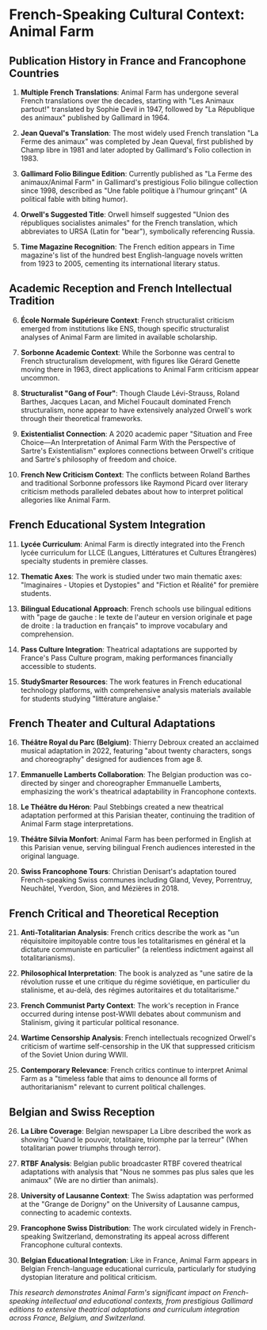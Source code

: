 # French-Speaking Cultural Context: Animal Farm

## Publication History in France and Francophone Countries

1. **Multiple French Translations**: Animal Farm has undergone several French translations over the decades, starting with "Les Animaux partout!" translated by Sophie Devil in 1947, followed by "La République des animaux" published by Gallimard in 1964.

2. **Jean Queval's Translation**: The most widely used French translation "La Ferme des animaux" was completed by Jean Queval, first published by Champ libre in 1981 and later adopted by Gallimard's Folio collection in 1983.

3. **Gallimard Folio Bilingue Edition**: Currently published as "La Ferme des animaux/Animal Farm" in Gallimard's prestigious Folio bilingue collection since 1998, described as "Une fable politique à l'humour grinçant" (A political fable with biting humor).

4. **Orwell's Suggested Title**: Orwell himself suggested "Union des républiques socialistes animales" for the French translation, which abbreviates to URSA (Latin for "bear"), symbolically referencing Russia.

5. **Time Magazine Recognition**: The French edition appears in Time magazine's list of the hundred best English-language novels written from 1923 to 2005, cementing its international literary status.

## Academic Reception and French Intellectual Tradition

6. **École Normale Supérieure Context**: French structuralist criticism emerged from institutions like ENS, though specific structuralist analyses of Animal Farm are limited in available scholarship.

7. **Sorbonne Academic Context**: While the Sorbonne was central to French structuralism development, with figures like Gérard Genette moving there in 1963, direct applications to Animal Farm criticism appear uncommon.

8. **Structuralist "Gang of Four"**: Though Claude Lévi-Strauss, Roland Barthes, Jacques Lacan, and Michel Foucault dominated French structuralism, none appear to have extensively analyzed Orwell's work through their theoretical frameworks.

9. **Existentialist Connection**: A 2020 academic paper "Situation and Free Choice—An Interpretation of Animal Farm With the Perspective of Sartre's Existentialism" explores connections between Orwell's critique and Sartre's philosophy of freedom and choice.

10. **French New Criticism Context**: The conflicts between Roland Barthes and traditional Sorbonne professors like Raymond Picard over literary criticism methods paralleled debates about how to interpret political allegories like Animal Farm.

## French Educational System Integration

11. **Lycée Curriculum**: Animal Farm is directly integrated into the French lycée curriculum for LLCE (Langues, Littératures et Cultures Étrangères) specialty students in première classes.

12. **Thematic Axes**: The work is studied under two main thematic axes: "Imaginaires - Utopies et Dystopies" and "Fiction et Réalité" for première students.

13. **Bilingual Educational Approach**: French schools use bilingual editions with "page de gauche : le texte de l'auteur en version originale et page de droite : la traduction en français" to improve vocabulary and comprehension.

14. **Pass Culture Integration**: Theatrical adaptations are supported by France's Pass Culture program, making performances financially accessible to students.

15. **StudySmarter Resources**: The work features in French educational technology platforms, with comprehensive analysis materials available for students studying "littérature anglaise."

## French Theater and Cultural Adaptations

16. **Théâtre Royal du Parc (Belgium)**: Thierry Debroux created an acclaimed musical adaptation in 2022, featuring "about twenty characters, songs and choreography" designed for audiences from age 8.

17. **Emmanuelle Lamberts Collaboration**: The Belgian production was co-directed by singer and choreographer Emmanuelle Lamberts, emphasizing the work's theatrical adaptability in Francophone contexts.

18. **Le Théâtre du Héron**: Paul Stebbings created a new theatrical adaptation performed at this Parisian theater, continuing the tradition of Animal Farm stage interpretations.

19. **Théâtre Silvia Monfort**: Animal Farm has been performed in English at this Parisian venue, serving bilingual French audiences interested in the original language.

20. **Swiss Francophone Tours**: Christian Denisart's adaptation toured French-speaking Swiss communes including Gland, Vevey, Porrentruy, Neuchâtel, Yverdon, Sion, and Mézières in 2018.

## French Critical and Theoretical Reception

21. **Anti-Totalitarian Analysis**: French critics describe the work as "un réquisitoire impitoyable contre tous les totalitarismes en général et la dictature communiste en particulier" (a relentless indictment against all totalitarianisms).

22. **Philosophical Interpretation**: The book is analyzed as "une satire de la révolution russe et une critique du régime soviétique, en particulier du stalinisme, et au-delà, des régimes autoritaires et du totalitarisme."

23. **French Communist Party Context**: The work's reception in France occurred during intense post-WWII debates about communism and Stalinism, giving it particular political resonance.

24. **Wartime Censorship Analysis**: French intellectuals recognized Orwell's criticism of wartime self-censorship in the UK that suppressed criticism of the Soviet Union during WWII.

25. **Contemporary Relevance**: French critics continue to interpret Animal Farm as a "timeless fable that aims to denounce all forms of authoritarianism" relevant to current political challenges.

## Belgian and Swiss Reception

26. **La Libre Coverage**: Belgian newspaper La Libre described the work as showing "Quand le pouvoir, totalitaire, triomphe par la terreur" (When totalitarian power triumphs through terror).

27. **RTBF Analysis**: Belgian public broadcaster RTBF covered theatrical adaptations with analysis that "Nous ne sommes pas plus sales que les animaux" (We are no dirtier than animals).

28. **University of Lausanne Context**: The Swiss adaptation was performed at the "Grange de Dorigny" on the University of Lausanne campus, connecting to academic contexts.

29. **Francophone Swiss Distribution**: The work circulated widely in French-speaking Switzerland, demonstrating its appeal across different Francophone cultural contexts.

30. **Belgian Educational Integration**: Like in France, Animal Farm appears in Belgian French-language educational curricula, particularly for studying dystopian literature and political criticism.

*This research demonstrates Animal Farm's significant impact on French-speaking intellectual and educational contexts, from prestigious Gallimard editions to extensive theatrical adaptations and curriculum integration across France, Belgium, and Switzerland.*